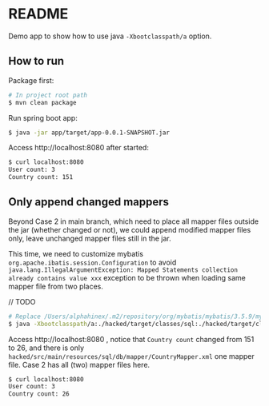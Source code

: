 README
======

Demo app to show how to use java `-Xbootclasspath/a` option.

How to run
----------

Package first:

```bash
# In project root path
$ mvn clean package
```

Run spring boot app:

```bash
$ java -jar app/target/app-0.0.1-SNAPSHOT.jar
```

Access http://localhost:8080 after started:

```bash
$ curl localhost:8080
User count: 3
Country count: 151
```

Only append changed mappers
---------------------------

Beyond Case 2 in main branch, which need to place all mapper files outside the jar (whether changed or not),
we could append modified mapper files only, leave unchanged mapper files still in the jar.

This time, we need to customize mybatis `org.apache.ibatis.session.Configuration` 
to avoid `java.lang.IllegalArgumentException: Mapped Statements collection already contains value xxx` exception 
to be thrown when loading same mapper file from two places.



// TODO

```bash
# Replace /Users/alphahinex/.m2/repository/org/mybatis/mybatis/3.5.9/mybatis-3.5.9.jar to your mybatis-3.5.9.jar file's path
$ java -Xbootclasspath/a:./hacked/target/classes/sql:./hacked/target/classes:/Users/alphahinex/.m2/repository/org/mybatis/mybatis/3.5.9/mybatis-3.5.9.jar -jar app/target/app-0.0.1-SNAPSHOT.jar --mybatis.mapper-locations=classpath*:db/mapper/*Mapper.xml
```

Access http://localhost:8080 , notice that `Country count` changed from 151 to 26, 
and there is only `hacked/src/main/resources/sql/db/mapper/CountryMapper.xml` one mapper file.
Case 2 has all (two) mapper files here.

```bash
$ curl localhost:8080
User count: 3
Country count: 26
```